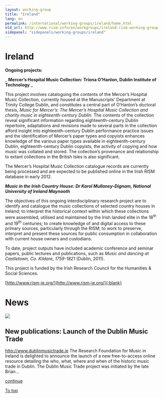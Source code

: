 ```yaml
---
layout: working-group
title: "Ireland"
lang: en
permalink: /international/working-groups/ireland/home.html
old_url: http://www.rism.info/en/workgroups/ireland-rism-working-group-ireland/home.html
sidepanel: "sidepanels/working-groups/ireland"
---
```


# Ireland

**Ongoing projects:**

_ **Mercer’s Hospital Music Collection: Tríona O’Hanlon, Dublin Institute of Technology** _

This project involves cataloguing the contents of the Mercer’s Hospital Music Collection, currently housed at the Manuscripts’ Department at Trinity College Dublin, and constitutes a central part of O’Hanlon’s doctoral thesis, _Music for Mercer’s: The Mercer’s Hospital Music Collection and charity music in eighteenth-century Dublin_. The contents of the collection reveal significant information regarding eighteenth-century Dublin repertoire, adaptations and revisions made to several parts in the collection afford insight into eighteenth-century Dublin performance practice issues and the identification of Mercer’s paper types and copyists enhances knowledge of the various paper types available in eighteenth-century Dublin, eighteenth-century Dublin copyists, the activity of copying and how music was collated and stored. The collection’s provenance and relationship to extant collections in the British Isles is also significant.

The Mercer’s Hospital Music Collection catalogue records are currently being processed and are expected to be published online in the Irish RISM database in early 2012.



**_Music in the Irish Country House: Dr Karol Mullaney-Dignam, National University of Ireland Maynooth_**

The objectives of this ongoing interdisciplinary research project are to identify and catalogue the music collections of selected country houses in Ireland; to interpret the historical context within which these collections were assembled, utilised and maintained by the Irish landed elite in the 18<sup>th</sup> and 19<sup>th</sup> centuries; to create knowledge of and digital access to these primary sources, particularly through the RISM; to work to preserve, interpret and present these sources for public consumption in collaboration with current house owners and custodians.

To date, project outputs have included academic conference and seminar papers, public lectures and publications, such as _Music and dancing at Castletown, Co. Kildare, 1759-1821_ (Dublin, 2011).

This project is funded by the Irish Research Council for the Humanities & Social Sciences.



[http://www.rism-ie.org/](http://www.rism-ie.org/){:blank}

# News

 ![](/uploads/_processed_/csm_DMTgraph_a7f5935bc2.jpg)

## New publications: Launch of the Dublin Music Trade

http://www.dublinmusictrade.ie The Research Foundation for Music in Ireland is delighted to announce the launch of a new free-to-access online resource detailing the who, what, where and when of the historic music trade in Dublin. The Dublin Music Trade project was initiated by the late Brian...

[continue](/en/workgroups/ireland-rism-working-group-ireland/home/newsdetails/article/191/launch-of-the-dublin-music-trade.html "Launch of the Dublin Music Trade")

<!-- -->

[To top](#)